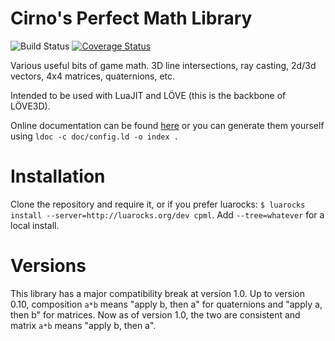 Cirno's Perfect Math Library
====

![Build Status](https://github.com/excessive/cpml/actions/workflows/runtest.yml/badge.svg)
[![Coverage Status](https://coveralls.io/repos/github/excessive/cpml/badge.svg?branch=master)](https://coveralls.io/github/excessive/cpml?branch=master)

Various useful bits of game math. 3D line intersections, ray casting, 2d/3d vectors, 4x4 matrices, quaternions, etc.

Intended to be used with LuaJIT and LÖVE (this is the backbone of LÖVE3D).

Online documentation can be found [here](http://excessive.github.io/cpml/) or you can generate them yourself using `ldoc -c doc/config.ld -o index .`

# Installation
Clone the repository and require it, or if you prefer luarocks: `$ luarocks install --server=http://luarocks.org/dev cpml`. Add `--tree=whatever` for a local install.

# Versions

This library has a major compatibility break at version 1.0. Up to version 0.10, composition `a*b` means "apply b, then a" for quaternions and "apply a, then b" for matrices. Now as of version 1.0, the two are consistent and matrix `a*b` means "apply b, then a".
